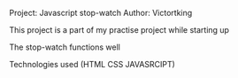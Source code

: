 Project: Javascript stop-watch
Author: Victortking

This project is a part of my practise project while starting up

The stop-watch functions well

Technologies used (HTML CSS JAVASRCIPT)
